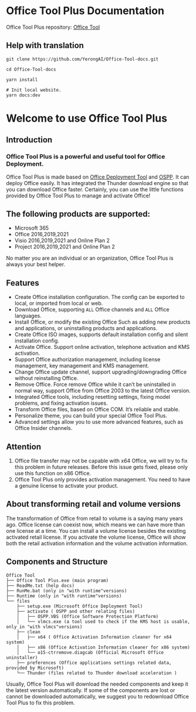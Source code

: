 # Office Tool Plus Documentation

Office Tool Plus repository: [Office Tool](https://github.com/YerongAI/Office-Tool)

## Help with translation

``` batch
git clone https://github.com/YerongAI/Office-Tool-docs.git

cd Office-Tool-docs

yarn install

# Init local website.
yarn docs:dev
```

# Welcome to use Office Tool Plus

## Introduction
### Office Tool Plus is a powerful and useful tool for Office Deployment. 

Office Tool Plus is made based on [Office Deployment Tool](https://docs.microsoft.com/en-us/deployoffice/overview-office-deployment-tool) and [OSPP](https://docs.microsoft.com/en-us/DeployOffice/vlactivation/tools-to-manage-volume-activation-of-office). It can deploy Office easily. It has integrated the Thunder download engine so that you can download Office faster. Certainly, you can use the little functions provided by Office Tool Plus to manage and activate Office! 

## The following products are supported:
* Microsoft 365
* Office 2016,2019,2021
* Visio 2016,2019,2021 and Online Plan 2
* Project 2016,2019,2021 and Online Plan 2

No matter you are an individual or an organization, Office Tool Plus is always your best helper. 

## Features
* Create Office installation configuration. The config can be exported to local, or imported from local or web. 
* Download Office, supporting `ALL` Office channels and `ALL` Office languages. 
* Install Office, or modify the existing Office Such as adding new products and applications, or uninstalling products and applications. 
* Create Office ISO images, supports default installation config and silent installation config. 
* Activate Office. Support online activation, telephone activation and KMS activation. 
* Support Office authorization management, including license management, key management and KMS management.
* Change Office update channel, support upgrading/downgrading Office without reinstalling Office. 
* Remove Office. Force remove Office while it can’t be uninstalled in normal way, support Office from Office 2003 to the latest Office version. 
* Integrated Office tools, including resetting settings, fixing model problems, and fixing activation issues. 
* Transform Office files, based on Office COM. It’s reliable and stable. 
* Personalize theme, you can build your special Office Tool Plus. 
* Advanced settings allow you to use more advanced features, such as Office Insider channels. 

## Attention
1.	Office file transfer may not be capable with x64 Office, we will try to fix this problem in future releases. Before this issue gets fixed, please only use this function on x86 Office. 
2.	Office Tool Plus only provides activation management. You need to have a genuine license to activate your product. 

## About transforming retail and volume versions
The transformation of Office from retail to volume is a saying many years ago. Office license can coexist now, which means we can have more than one license at a time. 
You can install a volume license besides the existing activated retail license. If you activate the volume license, Office will show both the retail activation information and the volume activation information. 

## Components and Structure

```
Office Tool
├── Office Tool Plus.exe (main program)
├── ReadMe.txt (help docs)
├── RunMe.bat (only in "with runtime"versions)
├── Runtime (only in "with runtime"versions)
└── files
    ├── setup.exe (Microsoft Office Deployment Tool)
    ├── activate ( OSPP and other relating files)
    │   ├── OSPP.VBS (Office Software Protection Platform)
    │   └── vlmcs.exe (a tool used to check if the KMS host is usable, only in "with vlmcs"versions)
    ├── clean
    │   ├── x64 ( Office Activation Information cleaner for x64 system)
    │   ├── x86 (Office Activation Information cleaner for x86 system)
    │   └── o15-ctrremove.diagcab (Official Microsoft Office uninstaller)
    ├── preferences (Office applications settings related data, provided by Microsoft)
    └── Thunder (files related to Thunder download acceleration )
```

Usually, Office Tool Plus will download the needed components and keep it the latest version automatically. If some of the components are lost or cannot be downloaded automatically, we suggest you to redownload Office Tool Plus to fix this problem. 

